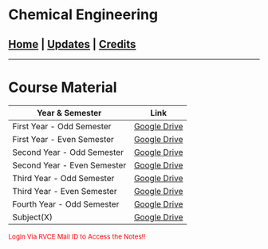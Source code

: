 # Chemical Engineering

## [Home](../main/index.md) | [Updates](../main/updates.md) | [Credits](../main/credits.md)

---

# Course Material

| Year & Semester             | Link                                                                                                    |
| --------------------------- | ------------------------------------------------------------------------------------------------------- |
| First Year - Odd Semester   | [Google Drive](https://drive.google.com/drive/folders/1S5eggOhWAOILkh1tQk9KFXo1MMfXtuaF?usp=sharing)    |
| First Year - Even Semester  | [Google Drive](https://drive.google.com/drive/folders/1-RXMRy6ilu86cRDUpMwWF4ROfxuqCnsL?usp=share_link) |
| Second Year - Odd Semester  | [Google Drive](https://drive.google.com/drive/folders/1PLNEN3kxfJQrDY51q0kEx4EEHpoMMHgN?usp=share_link) |
| Second Year - Even Semester | [Google Drive](https://drive.google.com/drive/folders/1-RXMRy6ilu86cRDUpMwWF4ROfxuqCnsL?usp=share_link) |
| Third Year - Odd Semester   | [Google Drive](https://drive.google.com/drive/folders/1uQsxgSZx3gWacilDunnobbsye1azLg3W?usp=sharing)    |
| Third Year - Even Semester  | [Google Drive](https://drive.google.com/drive/folders/1__Wp-rdPdyNFszVoMnkWPpZS1U22ZlFH?usp=sharing)    |
| Fourth Year - Odd Semester  | [Google Drive](https://drive.google.com/drive/folders/1neYgfg43uG5O57IJUt31R0b6hIJ61NDS?usp=sharing)    |
| Subject(X)                  | [Google Drive](https://drive.google.com/drive/folders/1VB0Jz_XhBAuaSKjabUXyMIXlAk3npBaq?usp=sharing)    |





<p style="color:red; font-size:small;">
  Login Via RVCE Mail ID to Access the Notes!!
</p>
